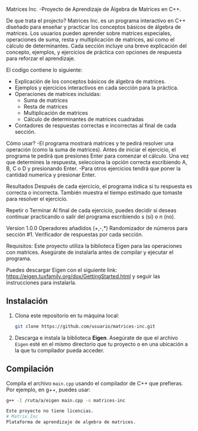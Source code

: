 Matrices Inc. -Proyecto de Aprendizaje de Álgebra de Matrices en C++.

De que trata el projecto?
Matrices Inc. es un programa interactivo en C++ diseñado para enseñar y practicar los conceptos básicos de álgebra de matrices. Los usuarios pueden aprender sobre matrices especiales, operaciones de suma, resta y multiplicación de matrices, así como el cálculo de determinantes. Cada sección incluye una breve explicación del concepto, ejemplos, y ejercicios de práctica con opciones de respuesta para reforzar el aprendizaje.

El codigo contiene lo siguiente:
- Explicación de los conceptos básicos de álgebra de matrices.
- Ejemplos y ejercicios interactivos en cada sección para la práctica.
- Operaciones de matrices incluidas:
  - Suma de matrices
  - Resta de matrices
  - Multiplicación de matrices
  - Cálculo de determinantes de matrices cuadradas
- Contadores de respuestas correctas e incorrectas al final de cada sección.

Cómo usar?
-El programa mostrará matrices y te pedirá resolver una operación (como la suma de matrices).
Antes de iniciar el ejercicio, el programa te pedirá que presiones Enter para comenzar el cálculo.
Una vez que determines la respuesta, selecciona la opción correcta escribiendo A, B, C o D y presionando Enter.
-Para otros ejercicios tendrá que poner la cantidad numerica y presionar Enter.

Resultados
Después de cada ejercicio, el programa indica si tu respuesta es correcta o incorrecta.
También muestra el tiempo estimado que tomaste para resolver el ejercicio.

Repetir o Terminar
Al final de cada ejercicio, puedes decidir si deseas continuar practicando o salir del programa escribiendo s (sí) o n (no).

Version 1.0.0
Operadores añadidos (+,-,*)
Randomizador de números para sección #1.
Verificador de respuestas por cada sección.

Requisitos:
Este proyecto utiliza la biblioteca Eigen para las operaciones con matrices. Asegúrate de instalarla antes de compilar y ejecutar el programa.
  
Puedes descargar Eigen con el siguiente link: https://eigen.tuxfamily.org/dox/GettingStarted.html y seguir las instrucciones para instalarla.

## Instalación
1. Clona este repositorio en tu máquina local:
    ```bash
    git clone https://github.com/usuario/matrices-inc.git
    ```
2. Descarga e instala la biblioteca **Eigen**. Asegúrate de que el archivo `Eigen` esté en el mismo directorio que tu proyecto o en una ubicación a la que tu compilador pueda acceder.

## Compilación
Compila el archivo `main.cpp` usando el compilador de C++ que prefieras. Por ejemplo, en g++, puedes usar:
```bash
g++ -I /ruta/a/eigen main.cpp -o matrices-inc

Este proyecto no tiene licencias.
# Matrix.Inc
Plataforma de aprendizaje de algebra de matrices.
